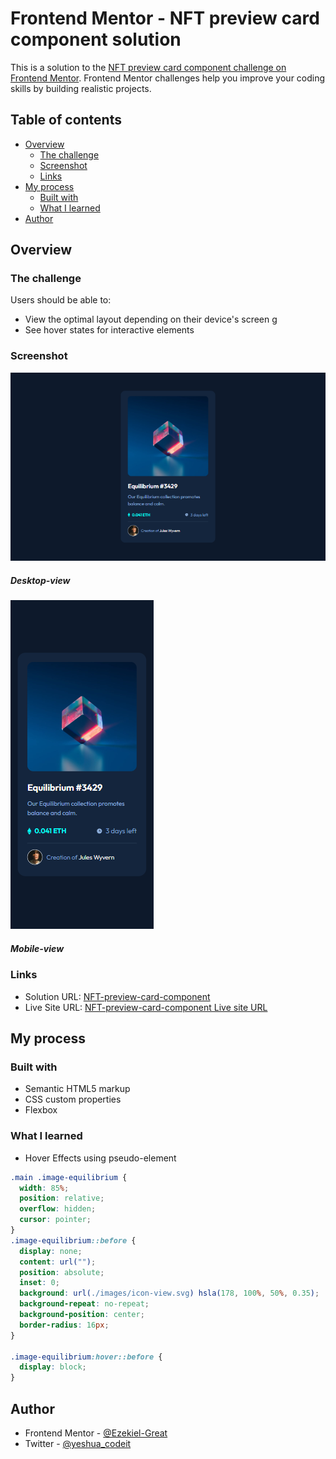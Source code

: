 # Frontend Mentor - NFT preview card component solution

This is a solution to the [NFT preview card component challenge on Frontend Mentor](https://www.frontendmentor.io/challenges/nft-preview-card-component-SbdUL_w0U). Frontend Mentor challenges help you improve your coding skills by building realistic projects. 

## Table of contents

- [Overview](#overview)
  - [The challenge](#the-challenge)
  - [Screenshot](#screenshot)
  - [Links](#links)
- [My process](#my-process)
  - [Built with](#built-with)
  - [What I learned](#what-i-learned)
- [Author](#author)



## Overview

### The challenge

Users should be able to:

- View the optimal layout depending on their device's screen g
- See hover states for interactive elements

### Screenshot

![Alt text](images/NFT-preview-card-component-Desktop-view.png) 

##### Desktop-view

![Alt text](images/NFT-preview-card-component-mobile-view.png)
##### Mobile-view

### Links

- Solution URL: [ NFT-preview-card-component](https://github.com/Ezekiel-Great/nft-preview-card-component)
- Live Site URL: [NFT-preview-card-component Live site URL](https://your-live-site-url.com)

## My process

### Built with

- Semantic HTML5 markup
- CSS custom properties
- Flexbox



### What I learned

- Hover Effects using pseudo-element


```css
.main .image-equilibrium {
  width: 85%;
  position: relative;
  overflow: hidden;
  cursor: pointer;
}
.image-equilibrium::before {
  display: none;
  content: url("");
  position: absolute;
  inset: 0;
  background: url(./images/icon-view.svg) hsla(178, 100%, 50%, 0.35);
  background-repeat: no-repeat;
  background-position: center;
  border-radius: 16px;
}

.image-equilibrium:hover::before {
  display: block;
}
```





## Author

- Frontend Mentor - [@Ezekiel-Great](https://www.frontendmentor.io/profile/Ezekiel-Great)
- Twitter - [@yeshua_codeit](https://www.twitter.com/yeshua_codeit )

